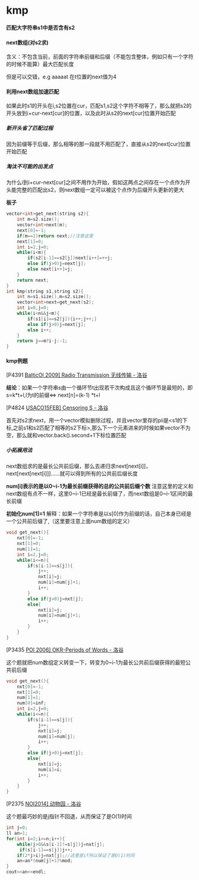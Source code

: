 # kmp

**匹配大字符串s1中是否含有s2**

#### next数组(对s2求)

含义：不包含当前，前面的字符串前缀和后缀（不能包含整体，例如只有一个字符的时候不能算）最大匹配长度

但是可以交错，e.g aaaaat 在t位置的next值为4



#### 利用next数组加速匹配

如果此时s1的开头在i,s2位置在cur，匹配s1,s2这个字符不相等了，那么就把s2的开头放到i+cur-next[cur]的位置，以及此时从s2的next[cur]位置开始匹配

##### 新开头省了匹配过程

因为前缀等于后缀，那么相等的那一段就不用匹配了，直接从s2的next[cur]位置开始匹配

##### 淘汰不可能的出发点

为什么i到i+cur-next[cur]之间不用作为开始，假如这两点之间存在一个点作为开头能完整的匹配出s2，则next数组一定可以被这个点作为后缀开头更新的更大



**板子**

```c++
vector<int>get_next(string s2){
    int m=s2.size();
    vector<int>next(m);
    next[0]=-1;
    if(m==1)return next;//注意这里
    next[1]=0;
    int i=2,j=0;
    while(i<m){
        if(s2[i-1]==s2[j])next[i++]=++j;
        else if(j>0)j=next[j];
        else next[i++]=j;
    }
    return next;
}
int kmp(string s1,string s2){
    int n=s1.size(),m=s2.size();
    vector<int>next=get_next(s2);
    int i=0,j=0;
    while(i<n&&j<m){
        if(s1[i]==s2[j]){i++;j++;}
        else if(j>0)j=next[j];
        else i++;
    }
    return j==m?i-j:-1;
}
```





#### kmp例题

[P4391 [BalticOI 2009\] Radio Transmission 无线传输 - 洛谷](https://www.luogu.com.cn/problem/P4391)

**结论**：如果一个字符串s由一个循环节t出现若干次构成且这个循环节是最短的，即s=k*t+l,l为t的前缀<=> next[n]=(k-1) *t+l



[P4824 [USACO15FEB\] Censoring S - 洛谷](https://www.luogu.com.cn/problem/P4824)

首先对s2求next，用一个vector模拟删除过程，并且vector里存的pii是<s1的下标,之前s1和s2匹配了相等的s2下标>,那么下一个元素进来的时候如果vector不为空，那么就和vector.back().second+1下标位置匹配



##### **小拓展用法**

next数组求的是最长公共前后缀，那么去递归求next[next[i]]，next[next[next[i]]]......就可以得到所有的公共前后缀长度

**num[i]表示的是以0~i-1为最长前缀获得的总的公共前后缀个数** 注意这里的定义和next数组有点不一样，这里0~i-1已经是最长前缀了，而next数组是0~i-1区间的最长前缀

**初始化num[1]=1** 解释：如果一个字符串是以s[0]作为前缀的话，自己本身已经是一个公共前后缀了,（这里要注意上面num数组的定义）

```c++
void get_next(){
    nxt[0]=-1;
    nxt[1]=0;
    num[1]=1;
    int i=2,j=0;
    while(i<=n){
        if(s[i-1]==s[j]){
            j++;
            nxt[i]=j;
            num[i]=num[j]+1;
            i++;
        }
        else if(j>0)j=nxt[j];
        else{
            nxt[i]=j;
            num[i]=num[j]+1;
            i++;
        }
    }
}
```

[P3435 [POI 2006\] OKR-Periods of Words - 洛谷](https://www.luogu.com.cn/problem/P3435)

这个题就把num数组定义转变一下，转变为0~i-1为最长公共前后缀获得的最短公共前后缀

```c++
void get_next(){
	nxt[0]=-1;
	nxt[1]=0;
	num[1]=1;
	num[0]=inf;
	int i=2,j=0;
	while(i<=n){
		if(s[i-1]==s[j]){
			j++;
			nxt[i]=j;
			num[i]=num[j];
			i++;
		}
		else if(j>0)j=nxt[j];
		else{
			nxt[i]=j;
			num[i]=i;
			i++;
		}
	}
}
```

[P2375 [NOI2014\] 动物园 - 洛谷](https://www.luogu.com.cn/problem/P2375)

这个题最巧妙的是j指针不回退，从而保证了是O(1)时间

```c++
int j=0;
ll an=1;
for(int i=2;i<=n;i++){
    while(j>0&&s[i-1]!=s[j])j=nxt[j];
     if(s[i-1]==s[j])j++;
    if(2*j>i)j=nxt[j];//这里是if所以保证了是O(1)时间
    an=an*(num[j]+1)%mod;
}
cout<<an<<endl;

```
